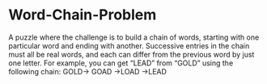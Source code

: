 # Word-Chain-Problem
A puzzle where the challenge is to build a chain of words, starting with one particular word and ending with another. 
Successive entries in the chain must all be real words, and each can differ from the previous word by just one letter.
For example, you can get “LEAD” from “GOLD” using the following chain: GOLD-> GOAD ->LOAD ->LEAD
